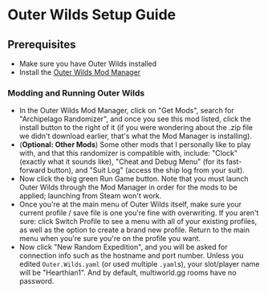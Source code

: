 # Outer Wilds Setup Guide

## Prerequisites

- Make sure you have Outer Wilds installed
- Install the [Outer Wilds Mod Manager](https://outerwildsmods.com/mod-manager/)

### Modding and Running Outer Wilds

- In the Outer Wilds Mod Manager, click on "Get Mods", search for "Archipelago Randomizer", and once you see this mod listed, click the install button to the right of it (if you were wondering about the .zip file we didn't download earlier, that's what the Mod Manager is installing).
- (**Optional: Other Mods**) Some other mods that I personally like to play with, and that this randomizer is compatible with, include: "Clock" (exactly what it sounds like), "Cheat and Debug Menu" (for its fast-forward button), and "Suit Log" (access the ship log from your suit).
- Now click the big green Run Game button. Note that you must launch Outer Wilds through the Mod Manager in order for the mods to be applied; launching from Steam won't work.
- Once you're at the main menu of Outer Wilds itself, make sure your current profile / save file is one you're fine with overwriting. If you aren't sure: click Switch Profile to see a menu with all of your existing profiles, as well as the option to create a brand new profile. Return to the main menu when you're sure you're on the profile you want.
- Now click "New Random Expedition", and you will be asked for connection info such as the hostname and port number. Unless you edited `Outer.Wilds.yaml` (or used multiple `.yaml`s), your slot/player name will be "Hearthian1". And by default, multiworld.gg rooms have no password.